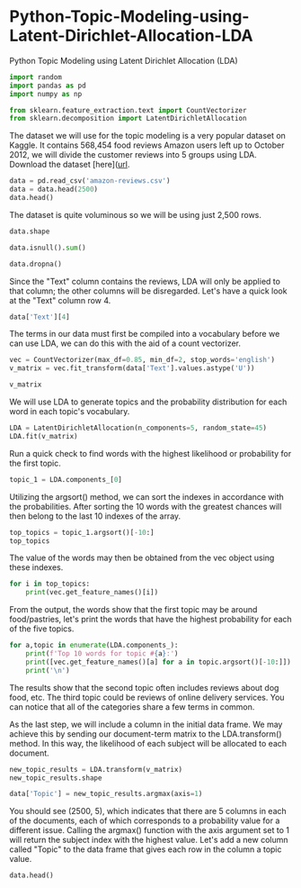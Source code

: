 # Python-Topic-Modeling-using-Latent-Dirichlet-Allocation-LDA
Python Topic Modeling using Latent Dirichlet Allocation (LDA)

```python
import random
import pandas as pd
import numpy as np

from sklearn.feature_extraction.text import CountVectorizer
from sklearn.decomposition import LatentDirichletAllocation
```
The dataset we will use for the topic modeling is a very popular dataset on Kaggle. It contains 568,454 food reviews Amazon users left up to October 2012, we will divide the customer reviews into 5 groups using LDA.
Download the dataset [here]([url](https://medium.com/r/?url=https%3A%2F%2Fwww.kaggle.com%2Fcode%2Fsdxingaijing%2Ftopic-model-lda-algorithm%2Fdata).

```python
data = pd.read_csv('amazon-reviews.csv')
data = data.head(2500)
data.head()
```
The dataset is quite voluminous so we will be using just 2,500 rows.

```python
data.shape
```


```python
data.isnull().sum()
```

```python
data.dropna()
```
Since the "Text" column contains the reviews, LDA will only be applied to that column; the other columns will be disregarded. Let's have a quick look at the "Text" column row 4.

```python
data['Text'][4]
```
The terms in our data must first be compiled into a vocabulary before we can use LDA, we can do this with the aid of a count vectorizer.

```python
vec = CountVectorizer(max_df=0.85, min_df=2, stop_words='english')
v_matrix = vec.fit_transform(data['Text'].values.astype('U'))

v_matrix
```

We will use LDA to generate topics and the probability distribution for each word in each topic's vocabulary.

```python
LDA = LatentDirichletAllocation(n_components=5, random_state=45)
LDA.fit(v_matrix)
```
Run a quick check to find words with the highest likelihood or probability for the first topic.

```python
topic_1 = LDA.components_[0]
```
Utilizing the argsort() method, we can sort the indexes in accordance with the probabilities. After sorting the 10 words with the greatest chances will then belong to the last 10 indexes of the array.

```python
top_topics = topic_1.argsort()[-10:]
top_topics
```
The value of the words may then be obtained from the vec object using these indexes.

```python
for i in top_topics:
    print(vec.get_feature_names()[i])
```
From the output, the words show that the first topic may be around food/pastries, let's print the words that have the highest probability for each of the five topics.

```python
for a,topic in enumerate(LDA.components_):
    print(f'Top 10 words for topic #{a}:')
    print([vec.get_feature_names()[a] for a in topic.argsort()[-10:]])
    print('\n')
```
The results show that the second topic often includes reviews about dog food, etc. The third topic could be reviews of online delivery services. You can notice that all of the categories share a few terms in common.

As the last step, we will include a column in the initial data frame. We may achieve this by sending our document-term matrix to the LDA.transform() method. In this way, the likelihood of each subject will be allocated to each document.

```python
new_topic_results = LDA.transform(v_matrix)
new_topic_results.shape
```

```python
data['Topic'] = new_topic_results.argmax(axis=1)
```

You should see (2500, 5), which indicates that there are 5 columns in each of the documents, each of which corresponds to a probability value for a different issue. Calling the argmax() function with the axis argument set to 1 will return the subject index with the highest value. Let's add a new column called "Topic" to the data frame that gives each row in the column a topic value.

```python
data.head()
```
